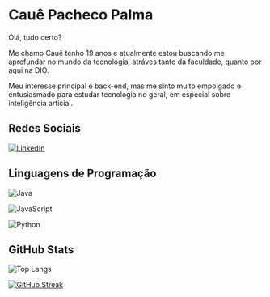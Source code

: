 # Cauê Pacheco Palma



Olá, tudo certo?

Me chamo Cauê tenho 19 anos e atualmente estou buscando me aprofundar no mundo da tecnologia, atráves tanto da faculdade, quanto por aqui na DIO.

Meu interesse principal é back-end, mas me sinto muito empolgado e entusiasmado para estudar tecnologia no geral, em especial sobre inteligência articial.





## Redes Sociais

[![LinkedIn](https://img.shields.io/badge/LinkedIn-000?style=for-the-badge&logo=linkedin&logoColor=0E76A8)](https://www.linkedin.com/in/caue-pacheco-palma/)


## Linguagens de Programação

![Java](https://img.shields.io/badge/Java-000?style=for-the-badge&logo=java)

![JavaScript](https://img.shields.io/badge/JavaScript-000?style=for-the-badge&logo=javascript)

![Python](https://img.shields.io/badge/Python-000?style=for-the-badge&logo=python)




## GitHub Stats
![Top Langs](https://github-readme-stats-git-masterrstaa-rickstaa.vercel.app/api/top-langs/?username=Tsuki25&bg_color=001&border_color=30A3DC&title_color=11EEEE&text_color=FFF)


[![GitHub Streak](https://streak-stats.demolab.com/?user=SEUUSERNAME&theme=bear&background=001&border=30A3DC&dates=FFF)](https://github.com/Tsuki25)



